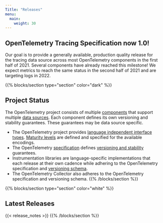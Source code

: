 ```yaml
---
Title: "Releases"
menu:
  main:
    weight: 30
---
```


<a class="td-offset-anchor"></a>
<section class="row td-box td-box--1 position-relative td-box--gradient td-box--height-auto">
  <div class="container text-center td-arrow-down">
    <h1>OpenTelemetry Tracing Specification now 1.0!</h1>
    <span class="h4 mb-0">
      <p>Our goal is to provide a generally available, production quality
      release for the tracing data source across most OpenTelemetry components
      in the first half of 2021. Several components have already reached this
      milestone! We expect metrics to reach the same status in the second half
      of 2021 and are targeting logs in 2022.</p>
    </span>
  </div>
</section>

{{% blocks/section type="section" color="dark" %}}
## Project Status
The OpenTelemetry project consists of multiple
[components](../docs/concepts/components/) that support multiple [data
sources](../docs/concepts/data-sources/). Each component defines its own
versioning and stability guarantees. These guarantees may be data source
specific.

- The OpenTelemetry project provides [language independent interface
types](https://github.com/open-telemetry/opentelemetry-proto). [Maturity
levels](https://github.com/open-telemetry/opentelemetry-proto#maturity-level)
are defined and specified for the available encodings.
- The OpenTelemetry
[specification](https://github.com/open-telemetry/opentelemetry-specification)
defines [versioning and
stability](https://github.com/open-telemetry/opentelemetry-specification/blob/main/specification/versioning-and-stability.md)
guarantees.
- Instrumentation libraries are language-specific implementations that each
  release at their own cadence while adhering to the OpenTelemetry
  specification and [versioning
  schema](https://github.com/open-telemetry/opentelemetry-specification/blob/9047c91412d3d4b7f28b0f7346d8c5034b509849/specification/versioning-and-stability.md#version-numbers).
- The OpenTelemetry Collector also adheres to the OpenTelemetry specification and
versioning schema.
{{% /blocks/section %}}

{{% blocks/section type="section" color="white" %}}
## Latest Releases
{{< release_notes >}}
{{% /blocks/section %}}
